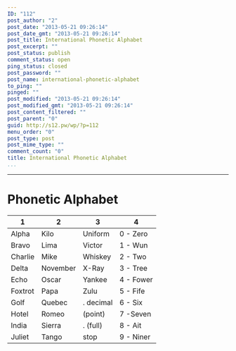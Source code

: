 ```yaml
---
ID: "112"
post_author: "2"
post_date: "2013-05-21 09:26:14"
post_date_gmt: "2013-05-21 09:26:14"
post_title: International Phonetic Alphabet
post_excerpt: ""
post_status: publish
comment_status: open
ping_status: closed
post_password: ""
post_name: international-phonetic-alphabet
to_ping: ""
pinged: ""
post_modified: "2013-05-21 09:26:14"
post_modified_gmt: "2013-05-21 09:26:14"
post_content_filtered: ""
post_parent: "0"
guid: http://s12.pw/wp/?p=112
menu_order: "0"
post_type: post
post_mime_type: ""
comment_count: "0"
title: International Phonetic Alphabet
...
```

---

<h1>Phonetic Alphabet</h1>

<table>
<thead>
<tr>
  <th>1</th>
  <th>2</th>
  <th>3</th>
  <th>4</th>
</tr>
</thead>
<tbody>
<tr>
  <td>Alpha</td>
  <td>Kilo</td>
  <td>Uniform</td>
  <td>0 - Zero</td>
</tr>
<tr>
  <td>Bravo</td>
  <td>Lima</td>
  <td>Victor</td>
  <td>1 - Wun</td>
</tr>
<tr>
  <td>Charlie</td>
  <td>Mike</td>
  <td>Whiskey</td>
  <td>2 - Two</td>
</tr>
<tr>
  <td>Delta</td>
  <td>November</td>
  <td>X-Ray</td>
  <td>3 - Tree</td>
</tr>
<tr>
  <td>Echo</td>
  <td>Oscar</td>
  <td>Yankee</td>
  <td>4 - Fower</td>
</tr>
<tr>
  <td>Foxtrot</td>
  <td>Papa</td>
  <td>Zulu</td>
  <td>5 - Fife</td>
</tr>
<tr>
  <td>Golf</td>
  <td>Quebec</td>
  <td>. decimal</td>
  <td>6 - Six</td>
</tr>
<tr>
  <td>Hotel</td>
  <td>Romeo</td>
  <td>(point)</td>
  <td>7 -Seven</td>
</tr>
<tr>
  <td>India</td>
  <td>Sierra</td>
  <td>. (full)</td>
  <td>8 - Ait</td>
</tr>
<tr>
  <td>Juliet</td>
  <td>Tango</td>
  <td>stop</td>
  <td>9 - Niner</td>
</tr>
</tbody>
</table>

